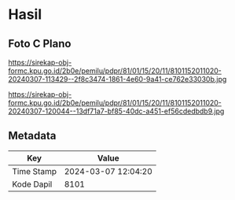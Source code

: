 # Hasil

## Foto C Plano

https://sirekap-obj-formc.kpu.go.id/2b0e/pemilu/pdpr/81/01/15/20/11/8101152011020-20240307-113429--2f8c3474-1861-4e60-9a41-ce762e33030b.jpg

https://sirekap-obj-formc.kpu.go.id/2b0e/pemilu/pdpr/81/01/15/20/11/8101152011020-20240307-120044--13df71a7-bf85-40dc-a451-ef56cdedbdb9.jpg


## Metadata

| Key        | Value               |
| ---------- | ------------------- |
| Time Stamp | 2024-03-07 12:04:20 |
| Kode Dapil | 8101                |



